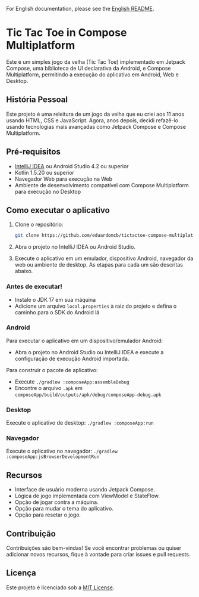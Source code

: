 For English documentation, please see the [English README](../README.md).

# Tic Tac Toe in Compose Multiplatform

Este é um simples jogo da velha (Tic Tac Toe) implementado em Jetpack Compose, uma biblioteca de UI declarativa da
Android, e Compose Multiplatform, permitindo a execução do aplicativo em Android, Web e Desktop.

## História Pessoal

Este projeto é uma releitura de um jogo da velha que eu criei aos 11 anos usando HTML, CSS e JavaScript. Agora, anos depois, decidi refazê-lo usando tecnologias mais avançadas como Jetpack Compose e Compose Multiplatform.

## Pré-requisitos

- [IntelliJ IDEA](https://www.jetbrains.com/idea/) ou Android Studio 4.2 ou superior
- Kotlin 1.5.20 ou superior
- Navegador Web para execução na Web
- Ambiente de desenvolvimento compatível com Compose Multiplatform para execução no Desktop

## Como executar o aplicativo

1. Clone o repositório:

    ```bash
    git clone https://github.com/eduardomcb/tictactoe-compose-multiplatform.git
    ```

2. Abra o projeto no IntelliJ IDEA ou Android Studio.

3. Execute o aplicativo em um emulador, dispositivo Android, navegador da web ou ambiente de desktop. As etapas para cada um são descritas abaixo.

### Antes de executar!

- Instale o JDK 17 em sua máquina
- Adicione um arquivo `local.properties` à raiz do projeto e defina o caminho para o SDK do Android lá

### Android

Para executar o aplicativo em um dispositivo/emulador Android:

- Abra o projeto no Android Studio ou IntelliJ IDEA e execute a configuração de execução Android importada.

Para construir o pacote de aplicativo:

- Execute `./gradlew :composeApp:assembleDebug`
- Encontre o arquivo `.apk` em `composeApp/build/outputs/apk/debug/composeApp-debug.apk`

### Desktop

Execute o aplicativo de desktop: `./gradlew :composeApp:run`

### Navegador

Execute o aplicativo no navegador: `./gradlew :composeApp:jsBrowserDevelopmentRun`

## Recursos

- Interface de usuário moderna usando Jetpack Compose.
- Lógica de jogo implementada com ViewModel e StateFlow.
- Opção de jogar contra a máquina.
- Opção para mudar o tema do aplicativo.
- Opção para resetar o jogo.

## Contribuição

Contribuições são bem-vindas! Se você encontrar problemas ou quiser adicionar novos recursos, fique à vontade para criar
issues e pull requests.

## Licença

Este projeto é licenciado sob a [MIT License](../LICENSE).
